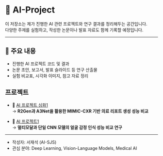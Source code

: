 # 🧠 AI-Project

이 저장소는 제가 진행한 AI 관련 프로젝트와 연구 결과를 정리해두는 공간입니다.  
다양한 주제를 실험하고, 작성한 논문이나 발표 자료도 함께 기록할 예정입니다.

---

## 📌 주요 내용

- 진행한 AI 프로젝트 코드 및 결과
- 논문 초안, 보고서, 발표 슬라이드 등 연구 산출물
- 실험 비교표, 시각화 이미지, 참고 자료 정리

## 프로젝트
- 🔗 [AI 프로젝트 심화1](https://github.com/AI-SJS/AI-Project/tree/main/AI%ED%94%84%EB%A1%9C%EC%A0%9D%ED%8A%B8%20%EC%8B%AC%ED%99%941)  
  → **R2Gen과 A3Net을 활용한 MIMIC-CXR 기반 의료 리포트 생성 성능 비교**

- 🔗 [AI 프로젝트1](https://github.com/AI-SJS/AI-Project/tree/main/AI%ED%94%84%EB%A1%9C%EC%A0%9D%ED%8A%B81)  
  → **멀티모달과 단일 CNN 모델의 얼굴 감정 인식 성능 비교 연구**


---

- 작성자: 서재석 (AI-SJS)
- 관심 분야: Deep Learning, Vision-Language Models, Medical AI
